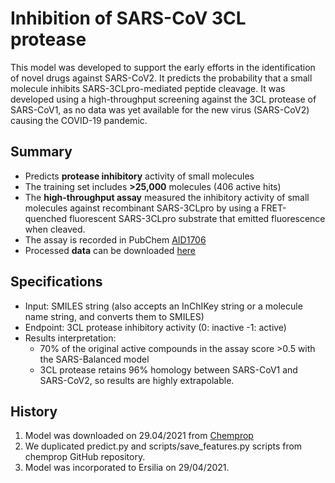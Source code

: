 # Inhibition of SARS-CoV 3CL protease

This model was developed to support the early efforts in the identification of novel drugs against SARS-CoV2. It predicts the probability that a small molecule inhibits SARS-3CLpro-mediated peptide cleavage. It was developed using a high-throughput screening against the 3CL protease of SARS-CoV1, as no data was yet available for the new virus (SARS-CoV2) causing the COVID-19 pandemic. 

## Summary
* Predicts **protease inhibitory** activity of small molecules
* The training set includes **>25,000** molecules (406 active hits)
* The **high-throughput assay** measured the inhibitory activity of small molecules against recombinant SARS-3CLpro by using a FRET-quenched fluorescent SARS-3CLpro substrate     that emitted fluorescence when cleaved. 
* The assay is recorded in PubChem [AID1706](https://pubchem.ncbi.nlm.nih.gov/bioassay/1706#section=Protocol)
* Processed **data** can be downloaded [here](https://github.com/yangkevin2/coronavirus_data/blob/master/data/AID1706_binarized_sars.csv)

## Specifications
* Input: SMILES string (also accepts an InChIKey string or a molecule name string, and converts them to SMILES) 
* Endpoint: 3CL protease inhibitory activity (0: inactive -1: active)
* Results interpretation:
    * 70% of the original active compounds in the assay score >0.5 with the SARS-Balanced model
    * 3CL protease retains 96% homology between SARS-CoV1 and SARS-CoV2, so results are highly extrapolable.

## History
1. Model was downloaded on 29.04/2021 from [Chemprop](http://chemprop.csail.mit.edu/checkpoints)
2. We duplicated predict.py and scripts/save_features.py scripts from chemprop GitHub repository.
3. Model was incorporated to Ersilia on 29/04/2021.
